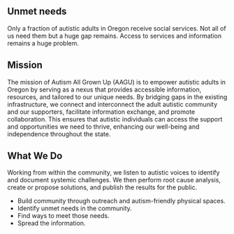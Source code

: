 ## Unmet needs
Only a fraction of autistic adults in Oregon receive social services. Not all of us need them but a huge gap remains.
Access to services and information remains a huge problem.

## Mission
The mission of Autism All Grown Up (AAGU) is to empower autistic adults in Oregon by serving as a nexus that provides 
accessible information, resources, and  tailored to our unique needs. By bridging gaps in the existing 
infrastructure, we connect and interconnect the adult autistic community and our supporters, facilitate information 
exchange, and promote collaboration. This ensures that autistic individuals can access the support and opportunities 
we need to thrive, enhancing our well-being and independence throughout the state.

## What We Do
Working from within the community, we listen to autistic voices to identify and document systemic challenges. We then 
perform root cause analysis, create or propose solutions, and publish the results for the public.

- Build community through outreach and autism-friendly physical spaces.
- Identify unmet needs in the community.
- Find ways to meet those needs.
- Spread the information.
